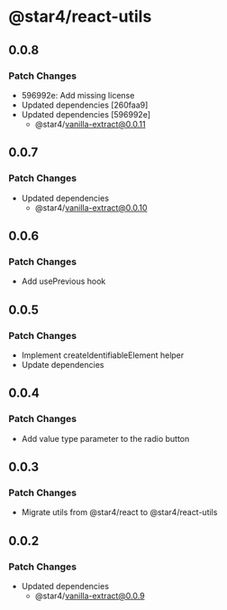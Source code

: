 # @star4/react-utils

## 0.0.8

### Patch Changes

- 596992e: Add missing license
- Updated dependencies [260faa9]
- Updated dependencies [596992e]
  - @star4/vanilla-extract@0.0.11

## 0.0.7

### Patch Changes

- Updated dependencies
  - @star4/vanilla-extract@0.0.10

## 0.0.6

### Patch Changes

- Add usePrevious hook

## 0.0.5

### Patch Changes

- Implement createIdentifiableElement helper
- Update dependencies

## 0.0.4

### Patch Changes

- Add value type parameter to the radio button

## 0.0.3

### Patch Changes

- Migrate utils from @star4/react to @star4/react-utils

## 0.0.2

### Patch Changes

- Updated dependencies
  - @star4/vanilla-extract@0.0.9
